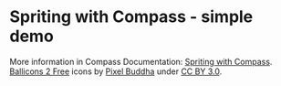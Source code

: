 # Spriting with Compass - simple demo
More information in Compass Documentation: [Spriting with Compass](http://compass-style.org/help/tutorials/spriting/).    
[Ballicons 2 Free](https://www.iconfinder.com/iconsets/ballicons-2-free) icons by [Pixel Buddha](https://www.iconfinder.com/PixelBuddha) under [CC BY 3.0](http://creativecommons.org/licenses/by/3.0/).